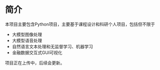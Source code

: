 # 简介

本项目主要包含Python项目，主要基于课程设计和科研个人项目，包括但不限于
 - 大模型图像处理
 - 大模型语音处理
 - 自然语言文本处理和无监督学习、机器学习
 - 金融数据交互式GUI可视化

项目正在上传中，后续会更新。